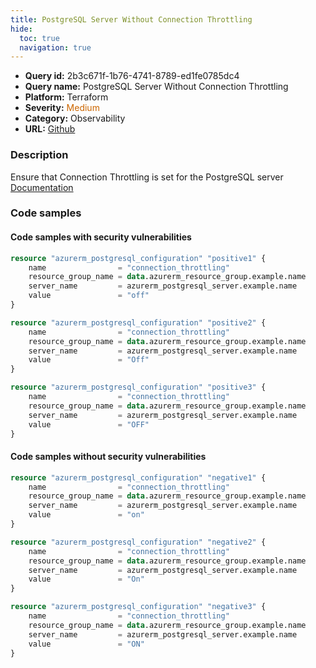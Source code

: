 ```yaml
---
title: PostgreSQL Server Without Connection Throttling
hide:
  toc: true
  navigation: true
---
```


<style>
  .highlight .hll {
    background-color: #ff171742;
  }
  .md-content {
    max-width: 1100px;
    margin: 0 auto;
  }
</style>

-   **Query id:** 2b3c671f-1b76-4741-8789-ed1fe0785dc4
-   **Query name:** PostgreSQL Server Without Connection Throttling
-   **Platform:** Terraform
-   **Severity:** <span style="color:#C60">Medium</span>
-   **Category:** Observability
-   **URL:** [Github](https://github.com/Checkmarx/kics/tree/master/assets/queries/terraform/azure/postgre_sql_server_without_connection_throttling)

### Description
Ensure that Connection Throttling is set for the PostgreSQL server<br>
[Documentation](https://registry.terraform.io/providers/hashicorp/azurerm/latest/docs/resources/postgresql_configuration)

### Code samples
#### Code samples with security vulnerabilities
```tf title="Positive test num. 1 - tf file" hl_lines="19 12 5"
resource "azurerm_postgresql_configuration" "positive1" {
    name                = "connection_throttling"
    resource_group_name = data.azurerm_resource_group.example.name
    server_name         = azurerm_postgresql_server.example.name
    value               = "off"
}

resource "azurerm_postgresql_configuration" "positive2" {
    name                = "connection_throttling"
    resource_group_name = data.azurerm_resource_group.example.name
    server_name         = azurerm_postgresql_server.example.name
    value               = "Off"
}

resource "azurerm_postgresql_configuration" "positive3" {
    name                = "connection_throttling"
    resource_group_name = data.azurerm_resource_group.example.name
    server_name         = azurerm_postgresql_server.example.name
    value               = "OFF"
}
```


#### Code samples without security vulnerabilities
```tf title="Negative test num. 1 - tf file"
resource "azurerm_postgresql_configuration" "negative1" {
    name                = "connection_throttling"
    resource_group_name = data.azurerm_resource_group.example.name
    server_name         = azurerm_postgresql_server.example.name
    value               = "on"
}

resource "azurerm_postgresql_configuration" "negative2" {
    name                = "connection_throttling"
    resource_group_name = data.azurerm_resource_group.example.name
    server_name         = azurerm_postgresql_server.example.name
    value               = "On"
}

resource "azurerm_postgresql_configuration" "negative3" {
    name                = "connection_throttling"
    resource_group_name = data.azurerm_resource_group.example.name
    server_name         = azurerm_postgresql_server.example.name
    value               = "ON"
}
```
